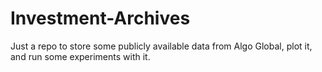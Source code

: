 # Investment-Archives
Just a repo to store some publicly available data from Algo Global, plot it, and run some experiments with it.
